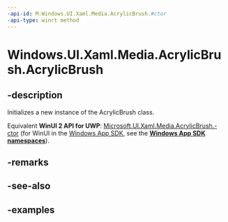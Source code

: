 ```yaml
---
-api-id: M:Windows.UI.Xaml.Media.AcrylicBrush.#ctor
-api-type: winrt method
---
```


<!-- Method syntax.
public AcrylicBrush.AcrylicBrush()
-->

# Windows.UI.Xaml.Media.AcrylicBrush.AcrylicBrush

## -description

Initializes a new instance of the AcrylicBrush class.

Equivalent **WinUI 2 API for UWP**: [Microsoft.UI.Xaml.Media.AcrylicBrush.-ctor](/windows/winui/api/microsoft.ui.xaml.media.acrylicbrush.-ctor) (for WinUI in the [Windows App SDK](/windows/apps/windows-app-sdk/), see the **[Windows App SDK namespaces](/windows/windows-app-sdk/api/winrt/)**).

## -remarks

## -see-also

## -examples

